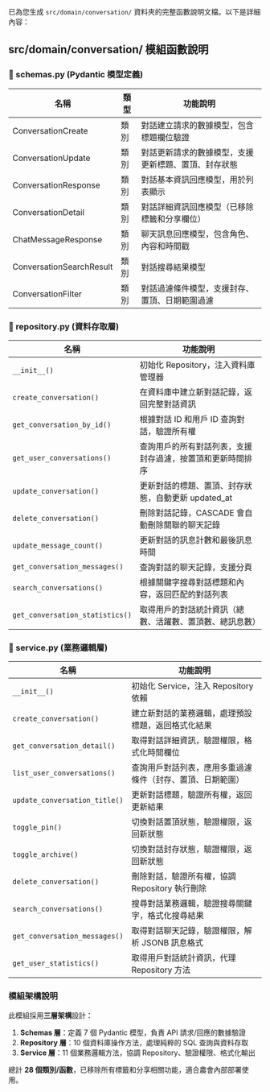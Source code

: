 已為您生成 `src/domain/conversation/` 資料夾的完整函數說明文檔。以下是詳細內容：

## src/domain/conversation/ 模組函數說明

### 📄 schemas.py (Pydantic 模型定義)

| 名稱 | 類型 | 功能說明 |
|------|------|----------|
| ConversationCreate | 類別 | 對話建立請求的數據模型，包含標題欄位驗證 |
| ConversationUpdate | 類別 | 對話更新請求的數據模型，支援更新標題、置頂、封存狀態 |
| ConversationResponse | 類別 | 對話基本資訊回應模型，用於列表顯示 |
| ConversationDetail | 類別 | 對話詳細資訊回應模型（已移除標籤和分享欄位） |
| ChatMessageResponse | 類別 | 聊天訊息回應模型，包含角色、內容和時間戳 |
| ConversationSearchResult | 類別 | 對話搜尋結果模型 |
| ConversationFilter | 類別 | 對話過濾條件模型，支援封存、置頂、日期範圍過濾 |

### 📄 repository.py (資料存取層)

| 名稱 | 功能說明 |
|------|----------|
| `__init__()` | 初始化 Repository，注入資料庫管理器 |
| `create_conversation()` | 在資料庫中建立新對話記錄，返回完整對話資訊 |
| `get_conversation_by_id()` | 根據對話 ID 和用戶 ID 查詢對話，驗證所有權 |
| `get_user_conversations()` | 查詢用戶的所有對話列表，支援封存過濾，按置頂和更新時間排序 |
| `update_conversation()` | 更新對話的標題、置頂、封存狀態，自動更新 updated_at |
| `delete_conversation()` | 刪除對話記錄，CASCADE 會自動刪除關聯的聊天記錄 |
| `update_message_count()` | 更新對話的訊息計數和最後訊息時間 |
| `get_conversation_messages()` | 查詢對話的聊天記錄，支援分頁 |
| `search_conversations()` | 根據關鍵字搜尋對話標題和內容，返回匹配的對話列表 |
| `get_conversation_statistics()` | 取得用戶的對話統計資訊（總數、活躍數、置頂數、總訊息數） |

### 📄 service.py (業務邏輯層)

| 名稱 | 功能說明 |
|------|----------|
| `__init__()` | 初始化 Service，注入 Repository 依賴 |
| `create_conversation()` | 建立新對話的業務邏輯，處理預設標題，返回格式化結果 |
| `get_conversation_detail()` | 取得對話詳細資訊，驗證權限，格式化時間欄位 |
| `list_user_conversations()` | 查詢用戶對話列表，應用多重過濾條件（封存、置頂、日期範圍） |
| `update_conversation_title()` | 更新對話標題，驗證所有權，返回更新結果 |
| `toggle_pin()` | 切換對話置頂狀態，驗證權限，返回新狀態 |
| `toggle_archive()` | 切換對話封存狀態，驗證權限，返回新狀態 |
| `delete_conversation()` | 刪除對話，驗證所有權，協調 Repository 執行刪除 |
| `search_conversations()` | 搜尋對話業務邏輯，驗證搜尋關鍵字，格式化搜尋結果 |
| `get_conversation_messages()` | 取得對話聊天記錄，驗證權限，解析 JSONB 訊息格式 |
| `get_user_statistics()` | 取得用戶對話統計資訊，代理 Repository 方法 |

### 模組架構說明

此模組採用**三層架構**設計：

1. **Schemas 層**：定義 7 個 Pydantic 模型，負責 API 請求/回應的數據驗證
2. **Repository 層**：10 個資料庫操作方法，處理純粹的 SQL 查詢與資料存取
3. **Service 層**：11 個業務邏輯方法，協調 Repository、驗證權限、格式化輸出

總計 **28 個類別/函數**，已移除所有標籤和分享相關功能，適合農會內部部署使用。